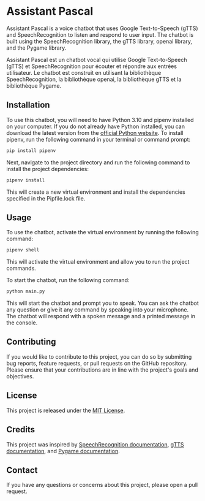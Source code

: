 # Assistant Pascal

Assistant Pascal is a voice chatbot that uses Google Text-to-Speech (gTTS) and SpeechRecognition to listen and respond to user input. The chatbot is built using the SpeechRecognition library, the gTTS library, openai library, and the Pygame library.

Assistant Pascal est un chatbot vocal qui utilise Google Text-to-Speech (gTTS) et SpeechRecognition pour écouter et répondre aux entrées utilisateur. Le chatbot est construit en utilisant la bibliothèque SpeechRecognition, la bibliothèque openai, la bibliothèque gTTS et la bibliothèque Pygame.
## Installation

To use this chatbot, you will need to have Python 3.10 and pipenv installed on your computer. If you do not already have Python installed, you can download the latest version from the [official Python website](https://www.python.org/downloads/). To install pipenv, run the following command in your terminal or command prompt:
```bash
pip install pipenv
```
Next, navigate to the project directory and run the following command to install the project dependencies:
```bash
pipenv install
```

This will create a new virtual environment and install the dependencies specified in the Pipfile.lock file.

## Usage

To use the chatbot, activate the virtual environment by running the following command:
```bash
pipenv shell
```
This will activate the virtual environment and allow you to run the project commands.

To start the chatbot, run the following command:
```bash
python main.py
```

This will start the chatbot and prompt you to speak. You can ask the chatbot any question or give it any command by speaking into your microphone. The chatbot will respond with a spoken message and a printed message in the console.

## Contributing

If you would like to contribute to this project, you can do so by submitting bug reports, feature requests, or pull requests on the GitHub repository. Please ensure that your contributions are in line with the project's goals and objectives.

## License

This project is released under the [MIT License](https://opensource.org/licenses/MIT).

## Credits

This project was inspired by [SpeechRecognition documentation](https://pypi.org/project/SpeechRecognition/), [gTTS documentation](https://pypi.org/project/gTTS/), and [Pygame documentation](https://www.pygame.org/docs/).

## Contact

If you have any questions or concerns about this project, please open a pull request.

